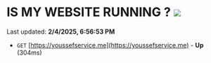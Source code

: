 # IS MY WEBSITE RUNNING ? [![](https://img.shields.io/static/v1?label=Sponsor&message=%E2%9D%A4&logo=GitHub&color=%23fe8e86)](https://github.com/sponsors/Youssef-Lehmam)

Last updated: **2/4/2025, 6:56:53 PM**

- `GET` [https://youssefservice.me](https://youssefservice.me) - **Up** (304ms)
